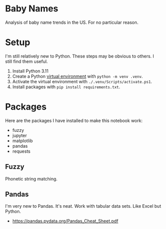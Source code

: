 # Baby Names

Analysis of baby name trends in the US. For no particular reason.

# Setup

I'm still relatively new to Python. These steps may be obvious to others. I still find them useful.

1. Install Python 3.11
1. Create a Python [virtual environment](https://docs.python.org/3/tutorial/venv.html) with `python -m venv .venv`.
1. Activate the virtual environment with `./.venv/Scripts/activate.ps1`.
1. Install packages with `pip install requirements.txt`.

# Packages

Here are the packages I have installed to make this notebook work:

- fuzzy
- jupyter
- matplotlib
- pandas
- requests

## Fuzzy

Phonetic string matching.

## Pandas

I'm very new to Pandas. It's neat. Work with tabular data sets. Like Excel but Python.

- https://pandas.pydata.org/Pandas_Cheat_Sheet.pdf
